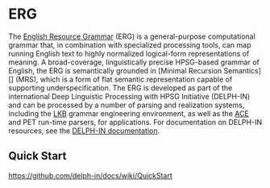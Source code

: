 # ERG

The [English Resource Grammar][] (ERG) is a general-purpose computational grammar that, in combination with specialized processing tools, can map running English text to highly normalized logical-form representations of meaning. A broad-coverage, linguistically precise HPSG-based grammar of English, the ERG is semantically grounded in [Minimal Recursion Semantics][] (MRS), which is a form of flat semantic representation capable of supporting underspecification. The ERG is developed as part of the international Deep Linguistic Processing with HPSG Initiative (DELPH-IN) and can be processed by a number of parsing and realization systems, including the [LKB][] grammar engineering environment, as well as the [ACE][] and PET run-time parsers, for applications.  For documentation on DELPH-IN resources, see the [DELPH-IN documentation][].

## Quick Start

https://github.com/delph-in/docs/wiki/QuickStart

[English Resource Grammar]: https://github.com/delph-in/docs/wiki/ErgTop
[LKB]: https://github.com/delph-in/docs/wiki/LkbTop
[ACE]: http://sweaglesw.org/linguistics/ace/
[agree]: https://github.com/delph-in/docs/wiki/AgreeTop
[MRS]: https://github.com/delph-in/docs/wiki/RmrsTop
[DELPH-IN documentation]: https://delph-in.github.io/docs